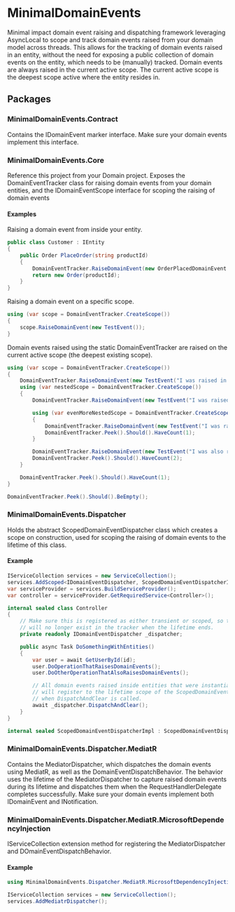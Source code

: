 # MinimalDomainEvents
Minimal impact domain event raising and dispatching framework leveraging AsyncLocal to scope and track domain events raised from your domain model across threads. This allows for the tracking of domain events raised in an entity, without the need for exposing a public collection of domain events on the entity, which needs to be (manually) tracked. Domain events are always raised in the current active scope. The current active scope is the deepest scope active where the entity resides in.

## Packages
### MinimalDomainEvents.Contract
Contains the IDomainEvent marker interface. Make sure your domain events implement this interface.

### MinimalDomainEvents.Core
Reference this project from your Domain project. Exposes the DomainEventTracker class for raising domain events from your domain entities, and the IDomainEventScope interface for scoping the raising of domain events

#### Examples
Raising a domain event from inside your entity.
```csharp
public class Customer : IEntity
{
    public Order PlaceOrder(string productId)
    {
        DomainEventTracker.RaiseDomainEvent(new OrderPlacedDomainEvent { ProductId = productId });
        return new Order(productId);
    }
}
```
Raising a domain event on a specific scope.
```csharp
using (var scope = DomainEventTracker.CreateScope())
{
    scope.RaiseDomainEvent(new TestEvent());
}
```
Domain events raised using the static DomainEventTracker are raised on the current active scope (the deepest existing scope).
```csharp
using (var scope = DomainEventTracker.CreateScope())
{
    DomainEventTracker.RaiseDomainEvent(new TestEvent("I was raised in the top scope."));
    using (var nestedScope = DomainEventTracker.CreateScope())
    {
        DomainEventTracker.RaiseDomainEvent(new TestEvent("I was raised in the nested scope."));

        using (var evenMoreNestedScope = DomainEventTracker.CreateScope())
        {
            DomainEventTracker.RaiseDomainEvent(new TestEvent("I was raised in the deepest scope."));
            DomainEventTracker.Peek().Should().HaveCount(1);
        }

        DomainEventTracker.RaiseDomainEvent(new TestEvent("I was also raised in the nested scope."));
        DomainEventTracker.Peek().Should().HaveCount(2);
    }

    DomainEventTracker.Peek().Should().HaveCount(1);
}

DomainEventTracker.Peek().Should().BeEmpty();
```


### MinimalDomainEvents.Dispatcher
Holds the abstract ScopedDomainEventDispatcher class which creates a scope on construction, used for scoping the raising of domain events to the lifetime of this class.

#### Example
```csharp
IServiceCollection services = new ServiceCollection();
services.AddScoped<IDomainEventDispatcher, ScopedDomainEventDispatcherImpl>();
var serviceProvider = services.BuildServiceProvider();
var controller = serviceProvider.GetRequiredService<Controller>();

internal sealed class Controller
{
    // Make sure this is registered as either transient or scoped, so that the scope
    // will no longer exist in the tracker when the lifetime ends.
    private readonly IDomainEventDispatcher _dispatcher;

    public async Task DoSomethingWithEntities()
    {
        var user = await GetUserById(id);
        user.DoOperationThatRaisesDomainEvents();
        user.DoOtherOperationThatAlsoRaisesDomainEvents();

        // All domain events raised inside entities that were instantiated in this scope or a nested scope
        // will register to the lifetime scope of the ScopedDomainEventDispatcherImpl and thus be dispatched
        // when DispatchAndClear is called.
        await _dispatcher.DispatchAndClear();
    }
}

internal sealed ScopedDomainEventDispatcherImpl : ScopedDomainEventDispatcher { ... }
```

### MinimalDomainEvents.Dispatcher.MediatR
Contains the MediatorDispatcher, which dispatches the domain events using MediatR, as well as the DomainEventDispatchBehavior. The behavior uses the lifetime of the MediatorDispatcher to capture raised domain events during its lifetime and dispatches them when the RequestHandlerDelegate completes successfully. Make sure your domain events implement both IDomainEvent and INotification.

### MinimalDomainEvents.Dispatcher.MediatR.MicrosoftDependencyInjection
IServiceCollection extension method for registering the MediatorDispatcher and DOmainEventDispatchBehavior.

#### Example
```csharp
using MinimalDomainEvents.Dispatcher.MediatR.MicrosoftDependencyInjection;

IServiceCollection services = new ServiceCollection();
services.AddMediatrDispatcher();
```